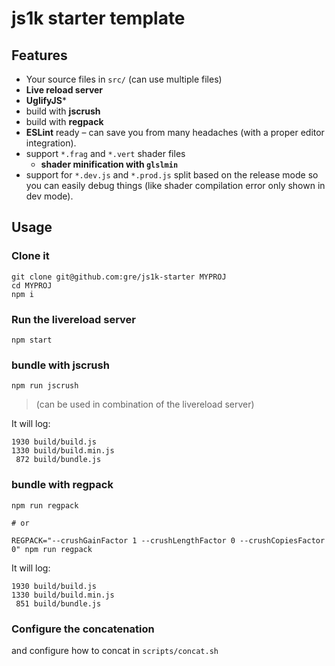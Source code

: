 js1k starter template
=====================

## Features

- Your source files in `src/` (can use multiple files)
- **Live reload server**
- **UglifyJS***
- build with **jscrush**
- build with **regpack**
- **ESLint** ready – can save you from many headaches (with a proper editor integration).
- support `*.frag` and `*.vert` shader files
  - **shader minification with `glslmin`**
- support for `*.dev.js` and `*.prod.js` split based on the release mode so you can easily debug things (like shader compilation error only shown in dev mode).

## Usage

### Clone it
```
git clone git@github.com:gre/js1k-starter MYPROJ
cd MYPROJ
npm i
```

### Run the livereload server

```
npm start
```

### bundle with jscrush

```
npm run jscrush
```

> (can be used in combination of the livereload server)

It will log:

```
1930 build/build.js
1330 build/build.min.js
 872 build/bundle.js
```

### bundle with regpack

```
npm run regpack

# or

REGPACK="--crushGainFactor 1 --crushLengthFactor 0 --crushCopiesFactor 0" npm run regpack
```

It will log:

```
1930 build/build.js
1330 build/build.min.js
 851 build/bundle.js
```

### Configure the concatenation

and configure how to concat in `scripts/concat.sh`
